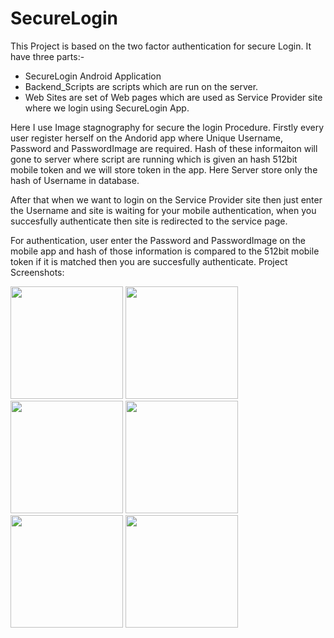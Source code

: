 # SecureLogin

This Project is based on the two factor authentication for secure Login.
It have three parts:-
  - SecureLogin Android Application 
  - Backend_Scripts are scripts which are run on the server.
  - Web Sites are set of Web pages which are used as Service Provider site where we login using SecureLogin App.

Here I use Image stagnography for secure the login Procedure. Firstly every user register herself on the Andorid app where Unique Username, Password and PasswordImage are required. Hash of these informaiton will gone to server where script are running which is given an hash 512bit mobile token and we will store token in the app. Here Server store only the hash of Username in database.

After that when we want to login on the Service Provider site then just enter the Username and site is waiting for your mobile authentication, when you succesfully authenticate then site is redirected to the service page.

For authentication, user enter the Password and PasswordImage on the mobile app and hash of those information is compared to the 512bit mobile token if it is matched then you are succesfully authenticate.
Project Screenshots:

<img src = "https://github.com/Spider34/SecureLogin/blob/master/Screenshot_1542820641.png" width="180">		<img src = "https://github.com/Spider34/SecureLogin/blob/master/Screenshot_1542820681.png" width="180">		<img src = "https://github.com/Spider34/SecureLogin/blob/master/Screenshot_1542820686.png" width="180">
<img src = "https://github.com/Spider34/SecureLogin/blob/master/Screenshot_1542820694.png" width="180">		<img src = "https://github.com/Spider34/SecureLogin/blob/master/Screenshot_1542820951.png" width="180">		<img src = "https://github.com/Spider34/SecureLogin/blob/master/Screenshot_1542820966.png" width="180">
